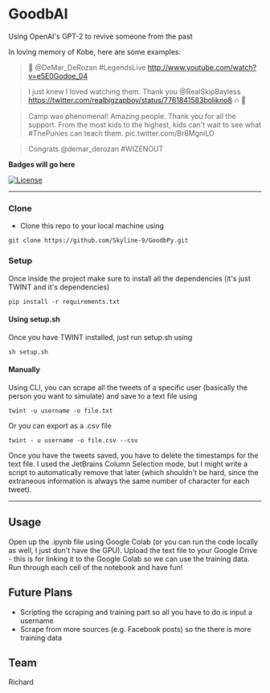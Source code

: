 # GoodbAI

Using OpenAI's GPT-2 to revive someone from the past

In loving memory of Kobe, here are some examples:
>👀 @DeMar_DeRozan #LegendsLive  http://www.youtube.com/watch?v=e5E0Godoe_04

>I just knew I loved watching them. Thank you @RealSkipBayless  https://twitter.com/realbigzapboy/status/7761841583bolikno8 🔥 🦅

> Camp was phenomenal! Amazing people. Thank you for all the support. From the most kids to the highest, kids can't wait to see what #ThePunies can teach them. pic.twitter.com/Br8MgniLO

>Congrats @demar_derozan #WIZENOUT

**Badges will go here**

[![License](https://img.shields.io/github/license/skyline-9/GoodbPy)](https://github.com/Skyline-9/GoodbPy/blob/master/LICENSE)

---
### Clone

- Clone this repo to your local machine using
```shell
git clone https://github.com/Skyline-9/GoodbPy.git
```

### Setup

Once inside the project make sure to install all the dependencies (it's just TWINT and it's dependencies)
```shell
pip install -r requirements.txt
```

#### Using setup.sh
Once you have TWINT installed, just run setup.sh using
```shell
sh setup.sh
```

#### Manually
Using CLI, you can scrape all the tweets of a specific user (basically the person you want to simulate) and save to a text file using
```shell
twint -u username -o file.txt
```

Or you can export as a .csv file
```shell
twint - u username -o file.csv --csv
```

Once you have the tweets saved, you have to delete the timestamps for the text file. I used the JetBrains Column Selection mode, but I might write a script to automatically remove that later (which shouldn't be hard, since the extraneous information is always the same number of character for each tweet).

---

## Usage
Open up the .ipynb file using Google Colab (or you can run the code locally as well, I just don't have the GPU). Upload the text file to your Google Drive - this is for linking it to the Google Colab so we can use the training data. Run through each cell of the notebook and have fun!

## Future Plans
 - Scripting the scraping and training part so all you have to do is input a username
 - Scrape from more sources (e.g. Facebook posts) so the there is more training data

## Team
Richard
